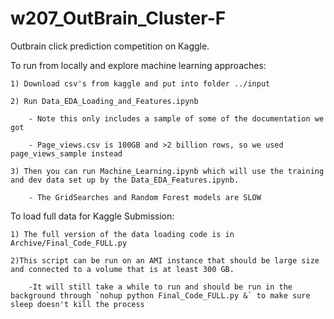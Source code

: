 # w207_OutBrain_Cluster-F

Outbrain click prediction competition on Kaggle.

To run from locally and explore machine learning approaches:

	1) Download csv's from kaggle and put into folder ../input  

	2) Run Data_EDA_Loading_and_Features.ipynb  

		- Note this only includes a sample of some of the documentation we got

		- Page_views.csv is 100GB and >2 billion rows, so we used page_views_sample instead

	3) Then you can run Machine_Learning.ipynb which will use the training and dev data set up by the Data_EDA_Features.ipynb.

		- The GridSearches and Random Forest models are SLOW

To load full data for Kaggle Submission:

	1) The full version of the data loading code is in Archive/Final_Code_FULL.py 
 
	2)This script can be run on an AMI instance that should be large size and connected to a volume that is at least 300 GB. 

		-It will still take a while to run and should be run in the background through `nohup python Final_Code_FULL.py &` to make sure sleep doesn't kill the process
